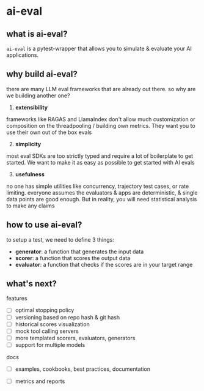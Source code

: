 # ai-eval

## what is ai-eval?
`ai-eval` is a pytest-wrapper that allows you to simulate & evaluate your AI applications.

## why build ai-eval?
there are many LLM eval frameworks that are already out there.
so why are we building another one?
1. **extensibility**

frameworks like RAGAS and LlamaIndex don't allow much customization or composition on the threadpooling / building own metrics. They want you to use their own out of the box evals

2. **simplicity**

most eval SDKs are too strictly typed and require a lot of boilerplate to get started. We want to make it as easy as possible to get started with AI evals

3. **usefulness**

no one has simple utilities like concurrency, trajectory test cases, or rate limiting.
everyone assumes the evaluators & apps are deterministic, & single data points are good enough. But in reality,
you will need statistical analysis to make any claims

## how to use ai-eval?

to setup a test, we need to define 3 things:
- **generator**: a function that generates the input data
- **scorer**: a function that scores the output data
- **evaluator**: a function that checks if the scores are in your target range

## what's next? 
features
- [ ] optimal stopping policy
- [ ] versioning based on repo hash & git hash
- [ ] historical scores visualization
- [ ] mock tool calling servers 
- [ ] more templated scorers, evaluators, generators
- [ ] support for multiple models

docs
- [ ] examples, cookbooks, best practices, documentation
- [ ] metrics and reports

